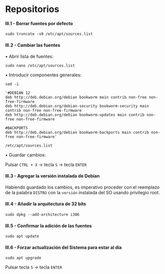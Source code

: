 # Repositorios

#### III.1 - Borrar fuentes por defecto

~~~
sudo truncate -s0 /etc/apt/sources.list
~~~

#### III.2 - Cambiar las fuentes

• Abrir lista de fuentes:

~~~
sudo nano /etc/apt/sources.list
~~~

• Introducir componentes generales:

~~~
sed -i

'#DEBIAN 12
deb http://deb.debian.org/debian bookworm main contrib non-free non-free-firmware
deb http://deb.debian.org/debian-security bookworm-security main contrib non-free non-free-firmware
deb http://deb.debian.org/debian bookworm-updates main contrib non-free non-free-firmware

#BACKPORTS
deb http://deb.debian.org/debian bookworm-backports main contrib non-free non-free-firmware'

/etc/apt/sources.list
~~~

• Guardar cambios:

Pulsar `CTRL + X` → tecla `S` → tecla `ENTER`


#### III.3 - Agregar la versión instalada de Debian

Habiendo guardado los cambios, es imperativo proceder con el reemplazo de la palabra `DISTRO` con la `versión` instalada del SO usando privilegio root.


#### III.4 - Añadir la arquitectura de 32 bits 

~~~
sudo dpkg --add-architecture i386
~~~


#### III.5 - Confirmar la adición de las fuentes

~~~
sudo apt update
~~~


#### III.6 - Forzar actualización del Sistema para estar al día

~~~
sudo apt upgrade
~~~

Pulsar tecla `S` → tecla `ENTER`
